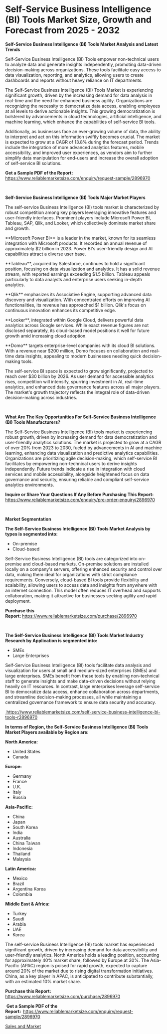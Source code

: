 <p><h1>Self-Service Business Intelligence (BI) Tools Market Size, Growth and Forecast from 2025 - 2032</h1></p><p><strong>Self-Service Business Intelligence (BI) Tools Market Analysis and Latest Trends</strong></p>
<p><p>Self-Service Business Intelligence (BI) Tools empower non-technical users to analyze data and generate insights independently, promoting data-driven decision-making across organizations. These tools facilitate easy access to data visualization, reporting, and analytics, allowing users to create dashboards and reports without heavy reliance on IT departments.</p><p>The Self-Service Business Intelligence (BI) Tools Market is experiencing significant growth, driven by the increasing demand for data analysis in real-time and the need for enhanced business agility. Organizations are recognizing the necessity to democratize data access, enabling employees at all levels to derive actionable insights. This growing democratization is bolstered by advancements in cloud technologies, artificial intelligence, and machine learning, which enhance the capabilities of self-service BI tools.</p><p>Additionally, as businesses face an ever-growing volume of data, the ability to interpret and act on this information swiftly becomes crucial. The market is expected to grow at a CAGR of 13.8% during the forecast period. Trends include the integration of more advanced analytics features, mobile accessibility, and improved user experiences, as vendors aim to further simplify data manipulation for end-users and increase the overall adoption of self-service BI solutions.</p></p>
<p><strong>Get a Sample PDF of the Report:&nbsp;</strong> <a href="https://www.reliablemarketsize.com/enquiry/request-sample/2896970?utm_campaign=2384&utm_medium=2&utm_source=Github&utm_content=ia&utm_term=15032025&utm_id=self-service-business-intelligence-bi-tools">https://www.reliablemarketsize.com/enquiry/request-sample/2896970</a></p>
<p>&nbsp;</p>
<p><strong>Self-Service Business Intelligence (BI) Tools Major Market Players</strong></p>
<p><p>The self-service Business Intelligence (BI) tools market is characterized by robust competition among key players leveraging innovative features and user-friendly interfaces. Prominent players include Microsoft Power BI, Tableau, SAP, Qlik, and Looker, which collectively dominate market share and growth.</p><p>**Microsoft Power BI** is a leader in the market, known for its seamless integration with Microsoft products. It recorded an annual revenue of approximately $2 billion in 2023. Power BI's user-friendly design and AI capabilities attract a diverse user base.</p><p>**Tableau**, acquired by Salesforce, continues to hold a significant position, focusing on data visualization and analytics. It has a solid revenue stream, with reported earnings exceeding $1.5 billion. Tableau appeals particularly to data analysts and enterprise users seeking in-depth analytics.</p><p>**Qlik** emphasizes its Associative Engine, supporting advanced data discovery and visualization. With concentrated efforts on improving AI functionalities, its revenue has approached $1 billion. Qlik's focus on continuous innovation enhances its competitive edge.</p><p>**Looker**, integrated within Google Cloud, delivers powerful data analytics across Google services. While exact revenue figures are not disclosed separately, its cloud-based model positions it well for future growth amid increasing cloud adoption.</p><p>**Domo** targets enterprise-level companies with its cloud BI solutions. With a revenue near $200 million, Domo focuses on collaboration and real-time data insights, appealing to modern businesses needing quick decision-making tools.</p><p>The self-service BI space is expected to grow significantly, projected to reach over $30 billion by 2026. As user demand for accessible analytics rises, competition will intensify, spurring investment in AI, real-time analytics, and enhanced data governance features across all major players. The market's growth trajectory reflects the integral role of data-driven decision-making across industries.</p></p>
<p>&nbsp;</p>
<p><strong>What Are The Key Opportunities For Self-Service Business Intelligence (BI) Tools Manufacturers?</strong></p>
<p><p>The Self-Service Business Intelligence (BI) tools market is experiencing robust growth, driven by increasing demand for data democratization and user-friendly analytics solutions. The market is projected to grow at a CAGR of over 20% from 2023 to 2030, fueled by advancements in AI and machine learning, enhancing data visualization and predictive analytics capabilities. Organizations are prioritizing agile decision-making, which self-service BI facilitates by empowering non-technical users to derive insights independently. Future trends indicate a rise in integration with cloud services and mobile accessibility, alongside heightened focus on data governance and security, ensuring reliable and compliant self-service analytics environments.</p></p>
<p><strong>Inquire or Share Your Questions If Any Before Purchasing This Report:</strong> <a href="https://www.reliablemarketsize.com/enquiry/pre-order-enquiry/2896970?utm_campaign=2384&utm_medium=2&utm_source=Github&utm_content=ia&utm_term=15032025&utm_id=self-service-business-intelligence-bi-tools">https://www.reliablemarketsize.com/enquiry/pre-order-enquiry/2896970</a></p>
<p>&nbsp;</p>
<p><strong>Market Segmentation</strong></p>
<p><strong>The Self-Service Business Intelligence (BI) Tools Market Analysis by types is segmented into:</strong></p>
<p><ul><li>On-premise</li><li>Cloud-based</li></ul></p>
<p><p>Self-Service Business Intelligence (BI) tools are categorized into on-premise and cloud-based markets. On-premise solutions are installed locally on a company's servers, offering enhanced security and control over data, making them ideal for organizations with strict compliance requirements. Conversely, cloud-based BI tools provide flexibility and scalability, allowing users to access data and insights from anywhere with an internet connection. This model often reduces IT overhead and supports collaboration, making it attractive for businesses seeking agility and rapid deployment.</p></p>
<p><strong>Purchase this Report:&nbsp;</strong><a href="https://www.reliablemarketsize.com/purchase/2896970?utm_campaign=2384&utm_medium=2&utm_source=Github&utm_content=ia&utm_term=15032025&utm_id=self-service-business-intelligence-bi-tools">https://www.reliablemarketsize.com/purchase/2896970</a></p>
<p>&nbsp;</p>
<p><strong>The Self-Service Business Intelligence (BI) Tools Market Industry Research by Application is segmented into:</strong></p>
<p><ul><li>SMEs</li><li>Large Enterprises</li></ul></p>
<p><p>Self-Service Business Intelligence (BI) tools facilitate data analysis and visualization for users at small and medium-sized enterprises (SMEs) and large enterprises. SMEs benefit from these tools by enabling non-technical staff to generate insights and make data-driven decisions without relying heavily on IT resources. In contrast, large enterprises leverage self-service BI to democratize data access, enhance collaboration across departments, and streamline decision-making processes, all while maintaining a centralized governance framework to ensure data security and accuracy.</p></p>
<p><a href="https://www.reliablemarketsize.com/self-service-business-intelligence-bi-tools-r2896970?utm_campaign=2384&utm_medium=2&utm_source=Github&utm_content=ia&utm_term=15032025&utm_id=self-service-business-intelligence-bi-tools">&nbsp;https://www.reliablemarketsize.com/self-service-business-intelligence-bi-tools-r2896970</a></p>
<p><strong>In terms of Region, the Self-Service Business Intelligence (BI) Tools Market Players available by Region are:</strong></p>
<p>
    <p> <strong> North America: </strong>
        <ul>
            <li>United States</li>
            <li>Canada</li>
        </ul>
        </p> 
    <p> <strong> Europe: </strong>
        <ul>
            <li>Germany</li>
            <li>France</li>
            <li>U.K.</li>
            <li>Italy</li>
            <li>Russia</li>
        </ul>
        </p> 
    <p> <strong> Asia-Pacific: </strong>
        <ul>
            <li>China</li>
            <li>Japan</li>
            <li>South Korea</li>
            <li>India</li>
            <li>Australia</li>
            <li>China Taiwan</li>
            <li>Indonesia</li>
            <li>Thailand</li>
            <li>Malaysia</li>
        </ul>
        </p> 
    <p> <strong> Latin America: </strong>
        <ul>
            <li>Mexico</li>
            <li>Brazil</li>
            <li>Argentina Korea</li>
            <li>Colombia</li>
        </ul>
        </p> 
    <p> <strong> Middle East & Africa: </strong>
        <ul>
            <li>Turkey</li>
            <li>Saudi</li>
            <li>Arabia</li>
            <li>UAE</li>
            <li>Korea</li>
        </ul>
    </p>
    </p>
<p><p>The self-service Business Intelligence (BI) tools market has experienced significant growth, driven by increasing demand for data accessibility and user-friendly analytics. North America holds a leading position, accounting for approximately 40% market share, followed by Europe at 30%. The Asia-Pacific (APAC) region is poised for rapid growth, expected to capture around 20% of the market due to rising digital transformation initiatives. China, as a key player in APAC, is anticipated to contribute substantially, with an estimated 10% market share.</p></p>
<p><strong>Purchase this Report: </strong><a href="https://www.reliablemarketsize.com/purchase/2896970?utm_campaign=2384&utm_medium=2&utm_source=Github&utm_content=ia&utm_term=15032025&utm_id=self-service-business-intelligence-bi-tools">https://www.reliablemarketsize.com/purchase/2896970</a></p>
<p>&nbsp;<strong>Get a Sample PDF of the Report:&nbsp;&nbsp;</strong><a href="https://www.reliablemarketsize.com/enquiry/request-sample/2896970?utm_campaign=2384&utm_medium=2&utm_source=Github&utm_content=ia&utm_term=15032025&utm_id=self-service-business-intelligence-bi-tools">https://www.reliablemarketsize.com/enquiry/request-sample/2896970</a></p>
<p><strong></strong></p>
<p><p><a href="https://github.com/skerretflossie9297/Market-Research-Report-List-1/blob/main/sales-and-market.md?utm_campaign=2384&utm_medium=2&utm_source=Github&utm_content=ia&utm_term=15032025&utm_id=self-service-business-intelligence-bi-tools">Sales and Market</a></p></p>